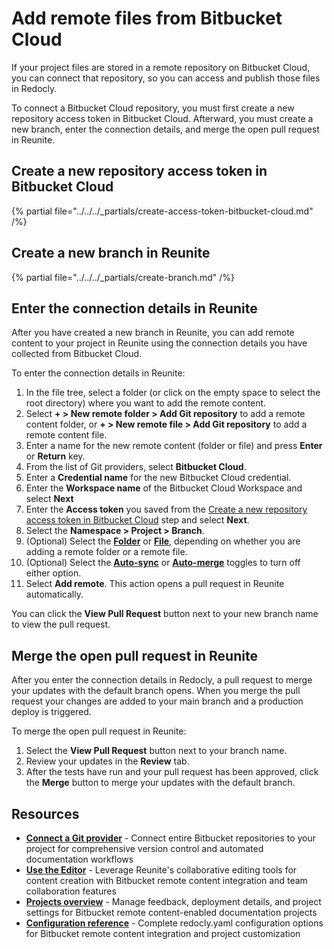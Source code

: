 # Add remote files from Bitbucket Cloud

If your project files are stored in a remote repository on Bitbucket Cloud, you can connect that repository, so you can access and publish those files in Redocly.

To connect a Bitbucket Cloud repository, you must first create a new repository access token in Bitbucket Cloud.
Afterward, you must create a new branch, enter the connection details, and merge the open pull request in Reunite.

## Create a new repository access token in Bitbucket Cloud

{% partial file="../../../_partials/create-access-token-bitbucket-cloud.md" /%}

## Create a new branch in Reunite

{% partial file="../../../_partials/create-branch.md" /%}

## Enter the connection details in Reunite

After you have created a new branch in Reunite, you can add remote content to your project in Reunite using the connection details you have collected from Bitbucket Cloud.

To enter the connection details in Reunite:

1. In the file tree, select a folder (or click on the empty space to select the root directory) where you want to add the remote content.
1. Select **+ > New remote folder > Add Git repository** to add a remote content folder, or **+ > New remote file > Add Git repository** to add a remote content file.
1. Enter a name for the new remote content (folder or file) and press **Enter** or **Return** key.
1. From the list of Git providers, select **Bitbucket Cloud**.
1. Enter a **Credential name** for the new Bitbucket Cloud credential.
1. Enter the **Workspace name** of the Bitbucket Cloud Workspace and select **Next**
1. Enter the **Access token** you saved from the [Create a new repository access token in Bitbucket Cloud](#create-a-new-repository-access-token-in-bitbucket-cloud) step and select **Next**.
1. Select the **Namespace > Project > Branch**.
1. (Optional) Select the [**Folder**](./remote-content.md#remote-contents-repository-folder) or [**File**](./remote-content.md#remote-contents-repository-file), depending on whether you are adding a remote folder or a remote file.
1. (Optional) Select the [**Auto-sync**](./remote-content.md#auto-sync-and-auto-merge) or [**Auto-merge**](./remote-content.md#auto-sync-and-auto-merge) toggles to turn off either option.
1. Select **Add remote**.
   This action opens a pull request in Reunite automatically.

You can click the **View Pull Request** button next to your new branch name to view the pull request.


## Merge the open pull request in Reunite

After you enter the connection details in Redocly, a pull request to merge your updates with the default branch opens.
When you merge the pull request your changes are added to your main branch and a production deploy is triggered.

To merge the open pull request in Reunite:

1. Select the **View Pull Request** button next to your branch name.
1. Review your updates in the **Review** tab.
1. After the tests have run and your pull request has been approved, click the **Merge** button to merge your updates with the default branch.

## Resources

- **[Connect a Git provider](../connect-git/connect-git-provider.md)** - Connect entire Bitbucket repositories to your project for comprehensive version control and automated documentation workflows
- **[Use the Editor](../use-editor.md)** - Leverage Reunite's collaborative editing tools for content creation with Bitbucket remote content integration and team collaboration features
- **[Projects overview](../projects.md)** - Manage feedback, deployment details, and project settings for Bitbucket remote content-enabled documentation projects
- **[Configuration reference](../../../config/index.md)** - Complete redocly.yaml configuration options for Bitbucket remote content integration and project customization
